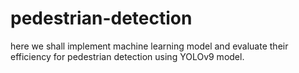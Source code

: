 # pedestrian-detection
here we shall implement machine learning model and  evaluate their efficiency for pedestrian detection using YOLOv9 model.
